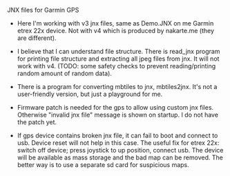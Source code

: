 JNX files for Garmin GPS

- Here I'm working with v3 jnx files, same as Demo.JNX on me Garmin etrex 22x device.
Not with v4 which is produced by nakarte.me (they are different).

- I believe that I can understand file structure. There is read_jnx program for
printing file structure and extracting all jpeg files from jnx. It will
not work with v4. (TODO: some safety checks to prevent reading/printing
random amount of random data).

- There is a program for converting mbtiles to jnx, mbtiles2jnx.
It's not a user-friendly version, but just a playground for me.

- Firmware patch is needed for the gps to allow using custom jnx files.
Otherwise "invalid jnx file" message is shown on startup. I do not have
the patch yet.

- If gps device contains broken jnx file, it can fail to boot and
connect to usb. Device reset will not help in this case. The useful fix
for etrex 22x: switch off device; press joystick to up position, connect
usb. The device will be available as mass storage and the bad map can be
removed. The better way is to use a separate sd card for suspicious maps.
